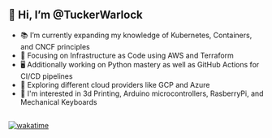 ## 👋 Hi, I’m @TuckerWarlock

- 📚 I’m currently expanding my knowledge of Kubernetes, Containers, and CNCF principles
- 🧐 Focusing on Infrastructure as Code using AWS and Terraform
- 🖥️ Additionally working on Python mastery as well as GitHub Actions for CI/CD pipelines
- 🤔 Exploring different cloud providers like GCP and Azure
- 🔬 I'm interested in 3d Printing, Arduino microcontrollers, RasberryPi, and Mechanical Keyboards

##

[![wakatime](https://wakatime.com/badge/user/7068e34f-769c-4412-8297-23bf47177f27.svg)](https://wakatime.com/@7068e34f-769c-4412-8297-23bf47177f27)
